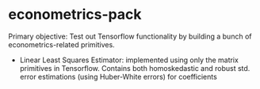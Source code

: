 # econometrics-pack

Primary objective: Test out Tensorflow functionality by building a bunch of econometrics-related primitives.
- Linear Least Squares Estimator: implemented using only the matrix primitives in Tensorflow. Contains both homoskedastic and robust std. error estimations (using Huber-White errors) for coefficients
